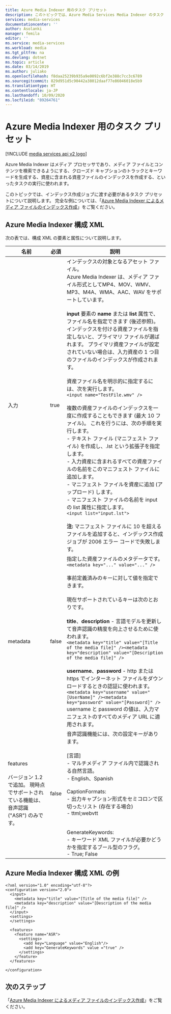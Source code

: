 ```yaml
---
title: Azure Media Indexer 用のタスク プリセット
description: このトピックでは、Azure Media Services Media Indexer のタスク プリセットの概要について説明します。
services: media-services
documentationcenter: ''
author: Asolanki
manager: femila
editor: ''
ms.service: media-services
ms.workload: media
ms.tgt_pltfrm: na
ms.devlang: dotnet
ms.topic: article
ms.date: 03/14/2019
ms.author: juliako
ms.openlocfilehash: f8daa25239b935a9e0092c6bf2e388c7cc3c6789
ms.sourcegitcommit: 829d951d5c90442a38012daaf77e86046018e5b9
ms.translationtype: HT
ms.contentlocale: ja-JP
ms.lasthandoff: 10/09/2020
ms.locfileid: "89264761"
---
```

# <a name="task-preset-for-azure-media-indexer"></a>Azure Media Indexer 用のタスク プリセット

[!INCLUDE [media services api v2 logo](./includes/v2-hr.md)]

Azure Media Indexer はメディア プロセッサであり、メディア ファイルとコンテンツを検索できるようにする、クローズド キャプションのトラックとキーワードを生成する、資産に含まれる資産ファイルのインデックスを作成する、といったタスクの実行に使われます。

このトピックでは、インデックス作成ジョブに渡す必要があるタスク プリセットについて説明します。 完全な例については、「[Azure Media Indexer によるメディア ファイルのインデックス作成](media-services-index-content.md)」をご覧ください。

## <a name="azure-media-indexer-configuration-xml"></a>Azure Media Indexer 構成 XML

次の表では、構成 XML の要素と属性について説明します。

|名前|必須|説明|
|---|---|---|
|入力|true|インデックスの対象となるアセット ファイル。<br/>Azure Media Indexer は、メディア ファイル形式としてMP4、MOV、WMV、MP3、M4A、WMA、AAC、WAV をサポートしています。 <br/><br/>**input** 要素の **name** または **list** 属性で、ファイル名を指定できます (後述参照)。 インデックスを付ける資産ファイルを指定しないと、プライマリ ファイルが選ばれます。 プライマリ資産ファイルが設定されていない場合は、入力資産の 1 つ目のファイルのインデックスが作成されます。<br/><br/>資産ファイル名を明示的に指定するには、次を実行します。<br/>```<input name="TestFile.wmv" />```<br/><br/>複数の資産ファイルのインデックスを一度に作成することもできます (最大 10 ファイル)。 これを行うには、次の手順を実行します。<br/>- テキスト ファイル (マニフェスト ファイル) を作成し、.lst という拡張子を指定します。<br/>- 入力資産に含まれるすべての資産ファイルの名前をこのマニフェスト ファイルに追加します。<br/>- マニフェスト ファイルを資産に追加 (アップロード) します。<br/>- マニフェスト ファイルの名前を input の list 属性に指定します。<br/>```<input list="input.lst">```<br/><br/>**注:** マニフェスト ファイルに 10 を超えるファイルを追加すると、インデックス作成ジョブが 2006 エラー コードで失敗します。|
|metadata|false|指定した資産ファイルのメタデータです。<br/>```<metadata key="..." value="..." />```<br/><br/>事前定義済みのキーに対して値を指定できます。 <br/><br/>現在サポートされているキーは次のとおりです。<br/><br/>**title**、**description** - 言語モデルを更新して音声認識の精度を向上させるために使われます。<br/>```<metadata key="title" value="[Title of the media file]" /><metadata key="description" value="[Description of the media file]" />```<br/><br/>**username**、**password** - http または https でインターネット ファイルをダウンロードするときの認証に使われます。<br/>```<metadata key="username" value="[UserName]" /><metadata key="password" value="[Password]" />```<br/>username と password の値は、入力マニフェストのすべてのメディア URL に適用されます。|
|features<br/><br/>バージョン 1.2 で追加。 現時点でサポートされている機能は、音声認識 ("ASR") のみです。|false|音声認識機能には、次の設定キーがあります。<br/><br/>[言語]<br/>- マルチメディア ファイル内で認識される自然言語。<br/>- English、Spanish<br/><br/>CaptionFormats:<br/>- 出力キャプション形式をセミコロンで区切ったリスト (存在する場合)<br/>- ttml;webvtt<br/><br/><br/>GenerateKeywords:<br/>- キーワード XML ファイルが必要かどうかを指定するブール型のフラグ。<br/>- True; False|

## <a name="azure-media-indexer-configuration-xml-example"></a>Azure Media Indexer 構成 XML の例

``` 
<?xml version="1.0" encoding="utf-8"?>  
<configuration version="2.0">  
  <input>  
    <metadata key="title" value="[Title of the media file]" />  
    <metadata key="description" value="[Description of the media file]" />  
  </input>  
  <settings>  
  </settings>  
  
  <features>  
    <feature name="ASR">    
      <settings>  
        <add key="Language" value="English"/>  
        <add key="GenerateKeywords" value ="true" />  
      </settings>  
    </feature>  
  </features>  
  
</configuration>  
```
  
## <a name="next-steps"></a>次のステップ

「[Azure Media Indexer によるメディア ファイルのインデックス作成](media-services-index-content.md)」をご覧ください。

